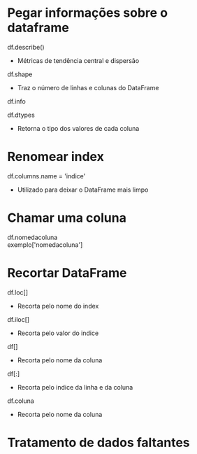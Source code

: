 # Pegar informações sobre o dataframe
df.describe()<br>
- Métricas de tendência central e dispersão<br>

df.shape<br>
- Traz o número de linhas e colunas do DataFrame<br>

df.info

df.dtypes
- Retorna o tipo dos valores de cada coluna

# Renomear index
df.columns.name = 'indice'
- Utilizado para deixar o DataFrame mais limpo

# Chamar uma coluna
df.nomedacoluna<br>
exemplo['nomedacoluna']

# Recortar DataFrame
df.loc[]
- Recorta pelo nome do index

df.iloc[]
- Recorta pelo valor do indice

df[]
- Recorta pelo nome da coluna

df[:]
- Recorta pelo indice da linha e da coluna

df.coluna
- Recorta pelo nome da coluna

# Tratamento de dados faltantes
